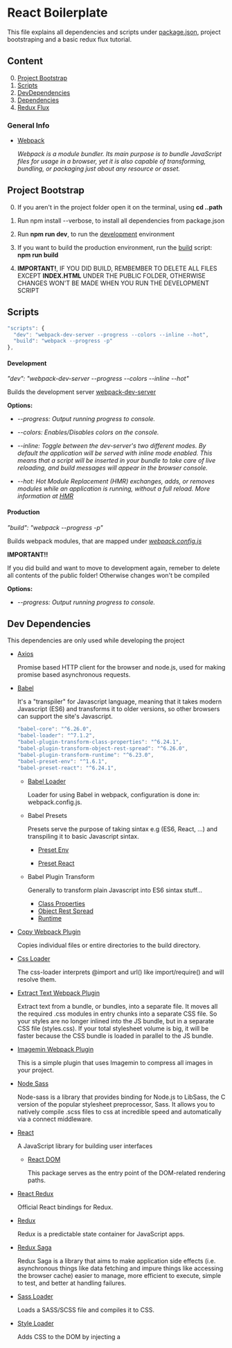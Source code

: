 # React Boilerplate

This file explains all dependencies and scripts under [package.json](package.json), project bootstraping and a basic redux flux tutorial.

## Content

0. [Project Bootstrap](#project-bootstrap)
1. [Scripts](#scripts)
2. [DevDependencies](#dev-dependencies)
3. [Dependencies](#dependencies)
4. [Redux Flux](#redux)


### General Info

 * [Webpack](https://webpack.js.org/concepts/)
  
    *Webpack is a module bundler. Its main purpose is to bundle JavaScript files for usage in a browser, yet it is also capable of           transforming, bundling, or packaging just about any resource or asset.*

## Project Bootstrap
  
  0. If you aren't in the project folder open it on the terminal, using **cd ..path**
  
  1. Run npm install --verbose, to install all dependencies from package.json
  
  2. Run **npm run dev**, to run the [development](#development) environment
  
  3. If you want to build the production environment, run the [build](#production) script: **npm run build**
  
  4. **IMPORTANT!**, IF YOU DID BUILD, REMBEMBER TO DELETE ALL FILES EXCEPT **INDEX.HTML** UNDER THE PUBLIC FOLDER, OTHERWISE CHANGES WON'T BE MADE WHEN YOU RUN THE DEVELOPMENT SCRIPT

## Scripts

```javascript
"scripts": {
  "dev": "webpack-dev-server --progress --colors --inline --hot",
  "build": "webpack --progress -p"
},
```

 #### Development

  *"dev": "webpack-dev-server --progress --colors --inline --hot"*
  
  Builds the development server [webpack-dev-server](https://webpack.js.org/configuration/dev-server/)
   
  **Options:**
  
 * *--progress: Output running progress to console.*
  
 * *--colors: Enables/Disables colors on the console.*
  
*  *--inline: Toggle between the dev-server's two different modes. By default the application will be served with inline mode enabled. This means that a script will be inserted in your bundle to take care of live reloading, and build messages will appear in the browser console.*
            
* *--hot: Hot Module Replacement (HMR) exchanges, adds, or removes modules while an application is running, without a full reload.
        More information at [HMR](https://webpack.js.org/concepts/hot-module-replacement/)*
        

#### Production

  *"build": "webpack --progress -p"*
  
  Builds webpack modules, that are mapped under *[webpack.config.js](webpack.config.js)*
  
  **IMPORTANT!!**
  
   If you did build and want to move to development again, remeber to delete all contents of the public folder! Otherwise changes won't be compiled
 
  **Options:**
  
  * *--progress: Output running progress to console.*
  
  
## Dev Dependencies

  This dependencies are only used while developing the project
  
  * [Axios](https://github.com/axios/axios)
  
      Promise based HTTP client for the browser and node.js, used for making promise based asynchronous requests.
  
  * [Babel](https://babeljs.io/)
  
      It's a "transpiler" for Javascript language, meaning that it takes modern Javascript (ES6) and transforms it to older versions, so      other browsers can support the site's Javascript.
  
    ```javascript
    "babel-core": "^6.26.0",
    "babel-loader": "^7.1.2",
    "babel-plugin-transform-class-properties": "^6.24.1",
    "babel-plugin-transform-object-rest-spread": "^6.26.0",
    "babel-plugin-transform-runtime": "^6.23.0",
    "babel-preset-env": "^1.6.1",
    "babel-preset-react": "^6.24.1",
    ```
    
     * [Babel Loader](https://github.com/babel/babel-loader)
        
        Loader for using Babel in webpack, configuration is done in: webpack.config.js.
      
     * Babel Presets
       
       Presets serve the purpose of taking sintax e.g (ES6, React, ...) and transpiling it to basic Javascript sintax.
       
       * [Preset Env](https://github.com/babel/babel/tree/master/packages/babel-preset-env)
       
       * [Preset React](https://babeljs.io/docs/plugins/preset-react/)
       
     * Babel Plugin Transform
       
       Generally to transform plain Javascript into ES6 sintax stuff...
       
       * [Class Properties](https://babeljs.io/docs/plugins/transform-class-properties/)
       * [Object Rest Spread](https://babeljs.io/docs/plugins/transform-object-rest-spread/)
       * [Runtime](https://www.npmjs.com/package/babel-plugin-transform-runtime)
         
       
* [Copy Webpack Plugin](https://github.com/webpack-contrib/copy-webpack-plugin)
  
  Copies individual files or entire directories to the build directory.
        
* [Css Loader](https://github.com/webpack-contrib/css-loader)
     
  The css-loader interprets @import and url() like import/require() and will resolve them.
        
* [Extract Text Webpack Plugin](https://github.com/webpack-contrib/extract-text-webpack-plugin)
       
  Extract text from a bundle, or bundles, into a separate file. It moves all the required .css modules in entry chunks into a    separate CSS file. So your styles are no longer inlined into the JS bundle, but in a separate CSS file (styles.css). If your total stylesheet volume is big, it will be faster because the CSS bundle is loaded in parallel to the JS bundle.
  
* [Imagemin Webpack Plugin](https://github.com/Klathmon/imagemin-webpack-plugin)
  
  This is a simple plugin that uses Imagemin to compress all images in your project.

* [Node Sass](https://github.com/sass/node-sass)

  Node-sass is a library that provides binding for Node.js to LibSass, the C version of the popular stylesheet preprocessor, Sass.
It allows you to natively compile .scss files to css at incredible speed and automatically via a connect middleware.
  
* [React](https://reactjs.org/)
  
  A JavaScript library for building user interfaces
  
  * [React DOM](https://www.npmjs.com/package/react-dom)
  
    This package serves as the entry point of the DOM-related rendering paths.
  
* [React Redux](https://github.com/reactjs/react-redux)
    
  Official React bindings for Redux.
    
 * [Redux](https://redux.js.org/)
    
   Redux is a predictable state container for JavaScript apps.
      
 * [Redux Saga](https://github.com/redux-saga/redux-saga)
  
    Redux Saga is a library that aims to make application side effects (i.e. asynchronous things like data fetching and impure things like accessing the browser cache) easier to manage, more efficient to execute, simple to test, and better at handling failures.
    
* [Sass Loader](https://github.com/webpack-contrib/sass-loader)
   
  Loads a SASS/SCSS file and compiles it to CSS.
    
 * [Style Loader](https://github.com/webpack-contrib/style-loader)
   
   Adds CSS to the DOM by injecting a <style> tag
  
 * [Webpack Dev Server](https://webpack.js.org/configuration/dev-server/)
  
    Webpack development server 
    
## Dependencies

  This are needed dependencies on production
  
  * [Boostrap](https://getbootstrap.com/)
    
    Bootstrap is an open source toolkit for developing with HTML, CSS, and JS. Quickly prototype your ideas or build your entire app with our Sass variables and mixins, responsive grid system, extensive prebuilt components, and powerful plugins built on jQuery.

  * [React Router Dom](https://reacttraining.com/react-router/web)
    
    Manages application routing, see the docs for more info.
    
  * [React Router Redux](https://github.com/reactjs/react-router-redux)
  
    You're a smart person. You use Redux to manage your application state. You use React Router to do routing. Good boi. But the two libraries don't coordinate. You want to do time travel with your application state, but React Router doesn't navigate between pages when you replay actions. It controls an important part of application state: the URL.
  
  * [Reacstrap](http://reactstrap.github.io/)
  
    Stateless React Components for Bootstrap 4.
    
  * [Redux Form](https://redux-form.com/7.2.0/docs/gettingstarted.md/)
  
    A library to manage redux's incoming form data. The docuemntation explains about Redux flux, and redux-form usage. Examples about it will be generated in the future.
    
  * [Redux Logger](https://github.com/evgenyrodionov/redux-logger)
    
    LogRocket is a production Redux logging tool that lets you replay problems as if they happened in your own browser. Instead of guessing why errors happen, or asking users for screenshots and log dumps, LogRocket lets you replay Redux actions + state, network requests, console logs, and see a video of what the user saw.

## Redux

  Redux is a predictable state container for JavaScript apps (Not to be confused with a WordPress framework – Redux Framework.) It helps you write applications that behave consistently, run in different environments (client, server, and native), and are easy to test. On top of that, it provides a great developer experience, such as live code editing combined with a time traveling debugger. See more under redux [documentation](https://redux.js.org/). [This tutorial](https://egghead.io/courses/getting-started-with-redux) can help you achieve some redux basic understanding, it's from redux's co-creator Dan Abramov, and it's free.
  
### Redux flux: a basic tutorial (PT-BR)

 1. Identificar a necessidade de um método, em um [componente](src/components/ListUsers/ListUsers.js), ex: buscar algum dado, adicionar usuário
 
 2. Criar o [método](src/components/ListUsers/ListUsers.js) e dispara-lo através de um handle, ex: onClick, onChange (fazendo o dispatch)
    ```react
      addUser = (e) => {
          e.preventDefault()
          const { dispatch } = this.props //dispatch
          dispatch({
              type: 'ADD_USER_REQUEST',
              payload: {
                  user: {
                      email: 'dicrocs@amil.com',
                      name: 'Dicrocs'
                  }
              }
          })
      }

      render(){
        return {
        .
        .
        .
           <Button onClick={this.addUser}> // chamar o metodo addUser
            Add User
           </Button>
        }
      }  
    ```     
    
  3. [Importar](src/components/ListUsers/ListUsers.js) o react-redux connect **import { connect } from 'react-redux'**

  4. Mapear o estado do [componente](src/components/ListUsers/ListUsers.js)
      ```react
        function mapStateToProps(state) {
          return {
            users: state.users
          }
        }      
       ```
      
  5. Fazer o connect no [componente](src/components/ListUsers/ListUsers.js)
       ```react
        export default connect(mapStateToProps)(ListUsers)
       ```

  6. Criar uma função no [service](src/services/users.js)
      ```react
        static getUsers() {
          return Api.get('/users');
        }
       ```

  7. Criação do [reducer](src/redux/reducers/users.js)
     ```react
      case 'FETCH_USERS_REQUEST':
        return {
          ...state,
          users: {
            ...state.users,
            isLoading: true
          }
        }
       ```

  8. Criar um [effect](src/redux/effects/users/sagas.js) do saga
      ```react
          function* addUser(action) {
              try {
                  const { user } = action.payload;
                  const myUser = yield call(UsersService.postUser, user);

                  yield put({ type: "ADD_USER_SUCCESS", user: myUser.data })
              } catch (e) {
                  yield put({ type: "ADD_USER_FAILURE", message: e.message })
              }
            }

            // here we can pass an array of sagas to export to the rootSagas
            export const userSagas = [
                takeEvery("ADD_USER_REQUEST", addUser),
                .
                .
                .
                any new function goes here
            ];

      ```
  
  9. Fazer o loop do objeto retornado através de um método no [componente](src/components/ListUsers/ListUsers.js) (os dados serão retornados nas props do componente)
      ```react
      renderUsers = () => {
            const { users } = this.props; // mesma coisa que const user = this.props.user, pega os dados do redux nas props com o método                                           // mapStateToProps
            if (users.users.isLoading) {
                return <tr><td>Loading...</td></tr>
            }

            return users.users.items.map((val, index) => {
                return (
                    <tr key={index}>
                        <td>{val.name}</td>
                        <td>{val.email}</td>
                        {/* <td>{val.phone}</td>
                        <td>{val.website}</td>
                        <td>{val.company.name}</td> */}
                    </tr>
                )
            });
        }
      ```
 10. Pronto
  


